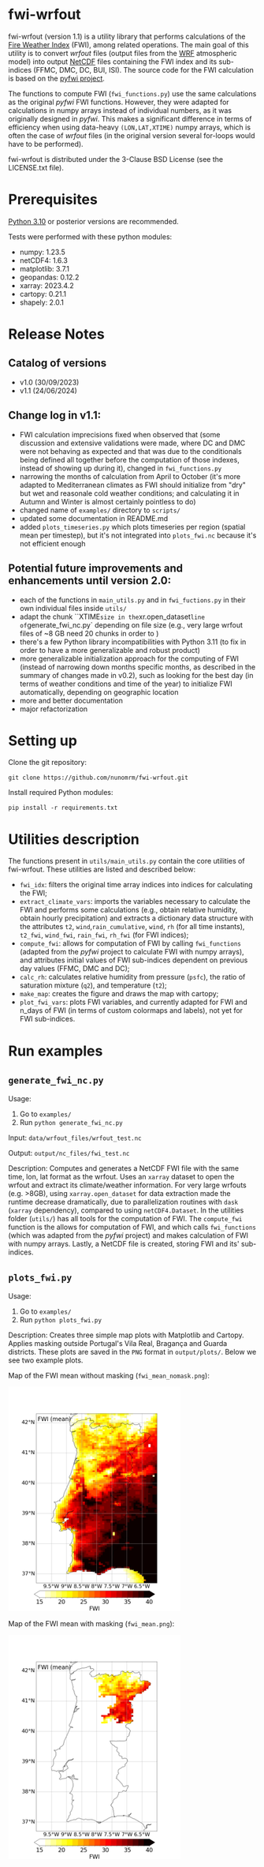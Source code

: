 # fwi-wrfout

fwi-wrfout (version 1.1) is a utility library that performs calculations of the [Fire Weather Index](https://cwfis.cfs.nrcan.gc.ca/background/summary/fwi) (FWI), among related operations. The main goal of this utility is to convert *wrfout* files (output files from the [WRF](https://www.mmm.ucar.edu/models/wrf) atmospheric model) into output [NetCDF](https://www.unidata.ucar.edu/software/netcdf/) files containing the FWI index and its sub-indices (FFMC, DMC, DC, BUI, ISI). The source code for the FWI calculation is based on the [pyfwi project](https://code.google.com/archive/p/pyfwi/). 

The functions to compute FWI (```fwi_functions.py```) use the same calculations as the original *pyfwi* FWI functions. However, they were adapted for calculations in numpy arrays instead of individual numbers, as it was originally designed in *pyfwi*. This makes a significant difference in terms of efficiency when using data-heavy ```(LON,LAT,XTIME)``` numpy arrays, which is often the case of *wrfout* files (in the original version several for-loops would have to be performed).

fwi-wrfout is distributed under the 3-Clause BSD License (see the LICENSE.txt file).

# Prerequisites

[Python 3.10](https://www.python.org/downloads/release/python-3100/) or posterior versions are recommended.

Tests were performed with these python modules:
* numpy: 1.23.5 
* netCDF4: 1.6.3 
* matplotlib: 3.7.1 
* geopandas: 0.12.2 
* xarray: 2023.4.2 
* cartopy: 0.21.1 
* shapely: 2.0.1 

# Release Notes

## Catalog of versions
* v1.0 (30/09/2023)
* v1.1 (24/06/2024)

## Change log in v1.1:
- FWI calculation imprecisions fixed when observed that (some discussion and extensive validations were made, where DC and DMC were not behaving as expected and that was due to the conditionals being defined all together before the computation of those indexes, instead of showing up during it), changed in `fwi_functions.py`
- narrowing the months of calculation from April to October (it's more adapted to Mediterranean climates as FWI should initialize from "dry" but wet and reasonale cold weather conditions; and calculating it in Autumn and Winter is almost certainly pointless to do)
- changed name of `examples/` directory to `scripts/`
- updated some documentation in README.md
- added `plots_timeseries.py` which plots timeseries per region (spatial mean per timestep), but it's not integrated into `plots_fwi.nc` because it's not efficient enough

## Potential future improvements and enhancements until version 2.0:
- each of the functions in ```main_utils.py``` and in ```fwi_fuctions.py``` in their own individual files inside `utils/`
- adapt the chunk ``XTIME` size in the `xr.open_dataset` line of `generate_fwi_nc.py` depending on file size (e.g., very large wrfout files of ~8 GB need 20 chunks in order to )
- there's a few Python library incompatibilities with Python 3.11 (to fix in order to have a more generalizable and robust product)
- more generalizable initialization approach for the computing of FWI (instead of narrowing down months specific months, as described in the summary of changes made in v0.2), such as looking for the best day (in terms of weather conditions and time of the year) to initialize FWI automatically, depending on geographic location
- more and better documentation
- major refactorization

# Setting up

Clone the git repository:
```
git clone https://github.com/nunomrm/fwi-wrfout.git
```
Install required Python modules:
```
pip install -r requirements.txt
```

# Utilities description
The functions present in ```utils/main_utils.py``` contain the core utilities of fwi-wrfout. These utilities are listed and described below:
* ```fwi_idx```: filters the original time array indices into indices for calculating the FWI;
* ```extract_climate_vars```: imports the variables necessary to calculate the FWI and performs some calculations (e.g., obtain relative humidity, obtain hourly precipitation) and extracts a dictionary data structure with the attributes ```t2```, ```wind```,```rain_cumulative```, ```wind```, ```rh``` (for all time instants), ```t2_fwi```, ```wind_fwi```, ```rain_fwi```, ```rh_fwi``` (for FWI indices);
* ```compute_fwi```: allows for computation of FWI by calling ```fwi_functions``` (adapted from the *pyfwi* project to calculate FWI with numpy arrays), and attributes initial values of FWI sub-indices dependent on previous day values (FFMC, DMC and DC);
* ```calc_rh```: calculates relative humidity from pressure (```psfc```), the ratio of saturation mixture (```q2```), and temperature (```t2```);
* ```make_map```: creates the figure and draws the map with cartopy;
* ```plot_fwi_vars```: plots FWI variables, and currently adapted for FWI and n_days of FWI (in terms of custom colormaps and labels), not yet for FWI sub-indices.

# Run examples
## ```generate_fwi_nc.py```
Usage:
1. Go to ```examples/```
2. Run ```python generate_fwi_nc.py```

Input: ```data/wrfout_files/wrfout_test.nc```

Output: ```output/nc_files/fwi_test.nc```

Description: Computes and generates a NetCDF FWI file with the same time, lon, lat format as the wrfout. Uses an ```xarray``` dataset to open the wrfout and extract its climate/weather information. For very large wrfouts (e.g. >8GB), using ```xarray.open_dataset``` for data extraction made the runtime decrease dramatically, due to parallelization routines with ```dask``` (```xarray``` dependency), compared to using ```netCDF4.Dataset```. In the utilities folder (```utils/```) has all tools for the computation of FWI. The ```compute_fwi``` function is the allows for computation of FWI, and which calls ```fwi_functions``` (which was adapted from the *pyfwi* project) and makes calculation of FWI with numpy arrays. Lastly, a NetCDF file is created, storing FWI and its' sub-indices.

## ```plots_fwi.py```
Usage:
1. Go to ```examples/```
2. Run ```python plots_fwi.py```

Description: Creates three simple map plots with Matplotlib and Cartopy. Applies masking outside Portugal's Vila Real, Bragança and Guarda districts. These plots are saved in the ```PNG``` format in ```output/plots/```. Below we see two example plots.

Map of the FWI mean without masking (```fwi_mean_nomask.png```):

<img src="https://github.com/nunomrm/fwi-wrfout/blob/main/output/plots/fwi_mean_nomask.png" width="350"/>

Map of the FWI mean with masking (```fwi_mean.png```):

<img src="https://github.com/nunomrm/fwi-wrfout/blob/main/output/plots/fwi_mean.png" width="350"/>

